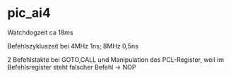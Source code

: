# pic_ai4

Watchdogzeit ca 18ms

Befehlszykluszeit bei 4MHz 1ns; 8MHz 0,5ns

2 Befehlstakte bei GOTO,CALL und Manipulation des PCL-Register, weil im Befehlsregister steht falscher 
Befehl -> NOP

